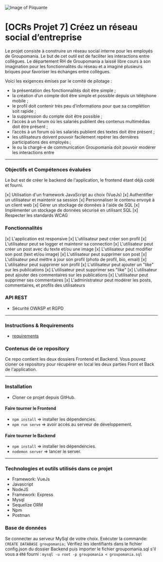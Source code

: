 ![Image of Piiquante](https://user.oc-static.com/upload/2021/07/29/16275605596354_PiiquanteLogo.png)

# [OCRs Projet 7] Créez un réseau social d’entreprise

Le projet consiste à construire un réseau social interne pour les employés de Groupomania. Le but de cet outil est de faciliter les interactions entre collègues. Le département RH de Groupomania a laissé libre cours à son imagination pour les fonctionnalités du réseau et a imaginé plusieurs briques pour favoriser les échanges entre collègues.

Voici les exigences émises par le comité de pilotage :

- la présentation des fonctionnalités doit être simple ;
- la création d’un compte doit être simple et possible depuis un téléphone mobile ;
- le profil doit contenir très peu d’informations pour que sa complétion soit rapide ;
- la suppression du compte doit être possible ;
- l’accès à un forum où les salariés publient des contenus multimédias doit être présent ;
- l’accès à un forum où les salariés publient des textes doit être présent ;
- les utilisateurs doivent pouvoir facilement repérer les dernières participations des employés ;
- le ou la chargé-e de communication Groupomania doit pouvoir modérer les interactions entre

---

### Objectifs et Compétences évaluées

Le but est de créer le backend de l'application, le frontend étant déjà codé et fourni.

[x] Utilisation d'un framework JavaScript au choix (VueJs)
[x] Authentifier un utilisateur et maintenir sa session
[x] Personnaliser le contenu envoyé à un client web
[x] Gérer un stockage de données à l'aide de SQL
[x] Implémenter un stockage de données sécurisé en utilisant SQL
[x] Respecter les standards WCAG

### Fonctionnalités

[x] L'application est responsive
[x] L'utilisateur peut créer son profil
[x] L'utilisateur peut se logger et maintenir sa connection
[x] L'utilisateur peut créer un post avec du texte et/ou une image
[x] L'utilisateur peut modifier son post (text et/ou image)
[x] L'utilisateur peut supprimer son post
[x] L'utilisateur peut mettre à jour son profil (photo de profil, bio, email)
[x] L'utilisateur peut supprimer son profil
[x] L'utilisateur peut ajouter un "like" sur les publications
[x] L'utilisateur peut supprimer ses "like"
[x] L'utilisateur peut ajouter des commentaires sur les publications
[x] L'utilisateur peut supprimer ses commentaires
[x] L'administrateur peut modérer les posts, commentaires, et profils des utilisateurs

### API REST

- Sécurité OWASP et RGPD

---

### Instructions & Requirements

- [requirements](https://s3-eu-west-1.amazonaws.com/course.oc-static.com/projects/DWJ_FR_P7/Groupomania_Specs_FR_DWJ_VF.pdf)

### Contenus de ce repository

Ce repo contient les deux dossiers Frontend et Backend. Vous pouvez cloner ce repository pour récupérer en local les deux parties Front et Back de l'application.

---

### Installation

- Cloner ce projet depuis GitHub.

#### Faire tourner le Frontend

- `npm install` => installer les dépendencies.
- `npm run serve` => avoir accès au serveur de développement.

#### Faire tourner le Backend

- `npm install` => installer les dépendencies.
- `nodemon server` => lancer le server.

---

### Technologies et outils utilisés dans ce projet

- Framework: VueJs
- Javascript
- NodeJS
- Framework: Express
- Mysql
- Sequelize ORM
- Npm
- Postman

### Base de données

Se connecter au serveur MySql de votre choix. Exécuter la commande:
`CREATE DATABASE groupomania;`
Vérifiez les identifiants dans le fichier config.json du dossier Backend puis importer le fichier groupomania.sql s'il vous a été fourni :
`mysql -u root -p groupomania < groupomania.sql`

